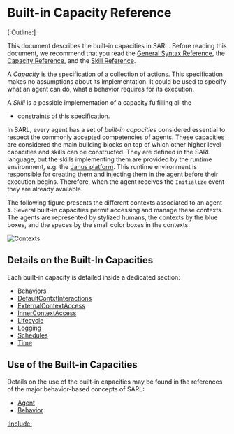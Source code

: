 # Built-in Capacity Reference

[:Outline:]

This document describes the built-in capacities in SARL.
Before reading this document, we recommend that you read
the [General Syntax Reference](./GeneralSyntax.md), the [Capacity Reference](./Capacity.md),
and the [Skill Reference](./Skill.md).

A *Capacity* is the specification of a collection of actions. This specification makes no assumptions about
its implementation. It could be used to specify what an agent can do, what a behavior requires for its execution.

A *Skill* is a possible implementation of a capacity fulfilling all the 
 * constraints of this specification.

In SARL, every agent has a set of *built-in capacities* considered essential 
to respect the commonly accepted competencies of agents.
These capacities are considered the main building blocks on top of which other 
higher level capacities and skills can be constructed.
They are defined in the SARL language, but the skills implementing them are provided 
by the runtime environment, e.g. the [Janus platform](http://www.janusproject.io).
This runtime environment is responsible for creating them and injecting them in 
the agent before their execution begins.
Therefore, when the agent receives the `Initialize` event they are
already available.

The following figure presents the different contexts associated to an agent `A`.
Several built-in capacities permit accessing and manage these contexts.
The agents are represented by stylized humans, the contexts by the blue boxes,
and the spaces by the small color boxes in the contexts.

![Contexts](./contexts.png)


## Details on the Built-In Capacities

Each built-in capacity is detailed inside a dedicated section:

* [Behaviors](./bic/Behaviors.md)
* [DefaultContxtInteractions](./bic/DefaultContextInteractions.md)
* [ExternalContextAccess](./bic/ExternalContextAccess.md)
* [InnerContextAccess](./bic/InnerContextAccess.md)
* [Lifecycle](./bic/Lifecycle.md)
* [Logging](./bic/Logging.md)
* [Schedules](./bic/Schedules.md)
* [Time](./bic/Time.md)


## Use of the Built-in Capacities

Details on the use of the built-in capacities may be found in the references of the major
behavior-based concepts of SARL:

* [Agent](./Agent.md)
* [Behavior](./Behavior.md)



[:Include:](../legal.inc)
